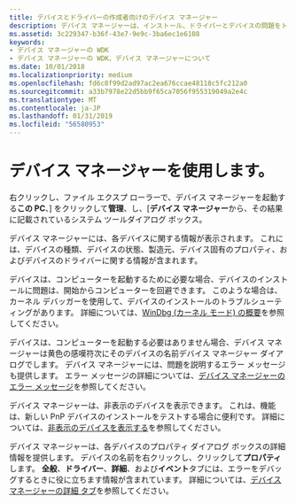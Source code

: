 ```yaml
---
title: デバイスとドライバーの作成者向けのデバイス マネージャー
description: デバイス マネージャーは、インストール、ドライバーとデバイスの問題をトラブルシューティングする方法を提供します。
ms.assetid: 3c229347-b36f-43e7-9e9c-3ba6ec1e6108
keywords:
- デバイス マネージャーの WDK
- デバイス マネージャーの WDK、デバイス マネージャーについて
ms.date: 10/01/2018
ms.localizationpriority: medium
ms.openlocfilehash: fd6c8f99d2ad97ac2ea676ccae48118c5fc212a0
ms.sourcegitcommit: a33b7978e22d5bb9f65ca7056f955319049a2e4c
ms.translationtype: MT
ms.contentlocale: ja-JP
ms.lasthandoff: 01/31/2019
ms.locfileid: "56580953"
---
```

# <a name="using-device-manager"></a>デバイス マネージャーを使用します。

右クリックし、ファイル エクスプ ローラーで、デバイス マネージャーを起動する**この PC**、] をクリックして**管理**、し、[**デバイス マネージャー**から、その結果に記載されているシステム ツールダイアログ ボックス。

デバイス マネージャーには、各デバイスに関する情報が表示されます。 これには、デバイスの種類、デバイスの状態、製造元、デバイス固有のプロパティ、およびデバイスのドライバーに関する情報が含まれます。

デバイスは、コンピューターを起動するために必要な場合、デバイスのインストールに問題は、開始からコンピューターを回避できます。 このような場合は、カーネル デバッガーを使用して、デバイスのインストールのトラブルシューティングがあります。 詳細については、[WinDbg (カーネル モード) の概要](https://docs.microsoft.com/windows-hardware/drivers/debugger/getting-started-with-windbg--kernel-mode-)を参照してください。

デバイスは、コンピューターを起動する必要はありません場合、デバイス マネージャーは黄色の感嘆符次にそのデバイスの名前デバイス マネージャー ダイアログでします。 デバイス マネージャーには、問題を説明するエラー メッセージも提供します。 エラー メッセージの詳細については、[デバイス マネージャーのエラー メッセージ](device-manager-error-messages.md)を参照してください。

デバイス マネージャーは、非表示のデバイスを表示できます。 これは、機能は、新しい PnP デバイスのインストールをテストする場合に便利です。 詳細については、[非表示のデバイスを表示する](viewing-hidden-devices.md)を参照してください。

デバイス マネージャーは、各デバイスのプロパティ ダイアログ ボックスの詳細情報を提供します。 デバイスの名前を右クリックし、クリックして**プロパティ**します。 **全般**、**ドライバー**、**詳細**、および**イベント**タブには、エラーをデバッグするときに役に立ちます情報が含まれています。 詳細については、[デバイス マネージャーの詳細 タブ](device-manager-details-tab.md)を参照してください。
